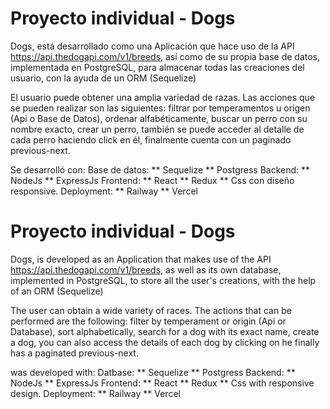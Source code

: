 # Proyecto individual - Dogs

Dogs, está desarrollado como una Aplicación que hace uso de la API  https://api.thedogapi.com/v1/breeds, así como de su propia base de datos, implementada en PostgreSQL, para almacenar todas las creaciones del usuario, con la ayuda de un ORM (Sequelize)

El usuario puede obtener una amplia variedad de razas. Las acciones que se pueden realizar son las siguientes: filtrar por temperamentos u origen (Api o Base de Datos), ordenar alfabéticamente, buscar un perro con su nombre exacto, crear un perro, también se puede acceder al detalle de cada perro haciendo click en él, finalmente cuenta con un paginado previous-next.

Se desarrolló con:
Base de datos:
     ** Sequelize
     ** Postgress
Backend:
     ** NodeJs
     ** ExpressJs
Frontend:
     ** React
     ** Redux
     ** Css con diseño responsive.
Deployment:
     ** Railway
     ** Vercel
  
 

# Proyecto individual - Dogs

Dogs, is developed as an Application that makes use of the API https://api.thedogapi.com/v1/breeds, as well as its own database, implemented in PostgreSQL, to store all the user's creations, with the help of an ORM (Sequelize)

The user can obtain a wide variety of races. The actions that can be performed are the following: filter by temperament or origin (Api or Database), sort alphabetically, search for a dog with its exact name, create a dog, you can also access the details of each dog by clicking on he finally has a paginated previous-next.

was developed with:
Datbase:
     ** Sequelize
     ** Postgress
Backend:
     ** NodeJs
     ** ExpressJs
Frontend:
     ** React
     ** Redux
     ** Css with responsive design.
Deployment:
    ** Railway
    ** Vercel
   
